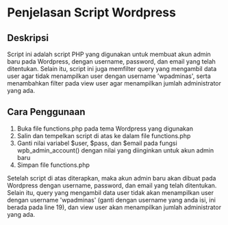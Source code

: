 Penjelasan Script Wordpress
===========================

Deskripsi
---------

Script ini adalah script PHP yang digunakan untuk membuat akun admin baru pada Wordpress, dengan username, password, dan email yang telah ditentukan. Selain itu, script ini juga memfilter query yang mengambil data user agar tidak menampilkan user dengan username 'wpadminas', serta menambahkan filter pada view user agar menampilkan jumlah administrator yang ada.

Cara Penggunaan
---------------

1.  Buka file functions.php pada tema Wordpress yang digunakan
2.  Salin dan tempelkan script di atas ke dalam file functions.php
3.  Ganti nilai variabel $user, $pass, dan $email pada fungsi wpb\_admin\_account() dengan nilai yang diinginkan untuk akun admin baru
4.  Simpan file functions.php

Setelah script di atas diterapkan, maka akun admin baru akan dibuat pada Wordpress dengan username, password, dan email yang telah ditentukan. Selain itu, query yang mengambil data user tidak akan menampilkan user dengan username 'wpadminas' (ganti dengan username yang anda isi, ini berada pada line 19), dan view user akan menampilkan jumlah administrator yang ada.
